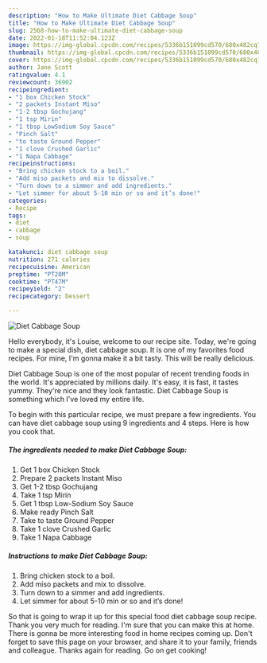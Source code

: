 ```yaml
---
description: "How to Make Ultimate Diet Cabbage Soup"
title: "How to Make Ultimate Diet Cabbage Soup"
slug: 2568-how-to-make-ultimate-diet-cabbage-soup
date: 2022-01-18T11:52:04.123Z
image: https://img-global.cpcdn.com/recipes/5336b151099cd570/680x482cq70/diet-cabbage-soup-recipe-main-photo.jpg
thumbnail: https://img-global.cpcdn.com/recipes/5336b151099cd570/680x482cq70/diet-cabbage-soup-recipe-main-photo.jpg
cover: https://img-global.cpcdn.com/recipes/5336b151099cd570/680x482cq70/diet-cabbage-soup-recipe-main-photo.jpg
author: Jane Scott
ratingvalue: 4.1
reviewcount: 36902
recipeingredient:
- "1 box Chicken Stock"
- "2 packets Instant Miso"
- "1-2 tbsp Gochujang"
- "1 tsp Mirin"
- "1 tbsp LowSodium Soy Sauce"
- "Pinch Salt"
- "to taste Ground Pepper"
- "1 clove Crushed Garlic"
- "1 Napa Cabbage"
recipeinstructions:
- "Bring chicken stock to a boil."
- "Add miso packets and mix to dissolve."
- "Turn down to a simmer and add ingredients."
- "Let simmer for about 5-10 min or so and it’s done!"
categories:
- Recipe
tags:
- diet
- cabbage
- soup

katakunci: diet cabbage soup 
nutrition: 271 calories
recipecuisine: American
preptime: "PT28M"
cooktime: "PT47M"
recipeyield: "2"
recipecategory: Dessert

---
```



![Diet Cabbage Soup](https://img-global.cpcdn.com/recipes/5336b151099cd570/680x482cq70/diet-cabbage-soup-recipe-main-photo.jpg)

Hello everybody, it's Louise, welcome to our recipe site. Today, we're going to make a special dish, diet cabbage soup. It is one of my favorites food recipes. For mine, I'm gonna make it a bit tasty. This will be really delicious.

Diet Cabbage Soup is one of the most popular of recent trending foods in the world. It's appreciated by millions daily. It's easy, it is fast, it tastes yummy. They're nice and they look fantastic. Diet Cabbage Soup is something which I've loved my entire life.




To begin with this particular recipe, we must prepare a few ingredients. You can have diet cabbage soup using 9 ingredients and 4 steps. Here is how you cook that.

<!--inarticleads1-->

##### The ingredients needed to make Diet Cabbage Soup:

1. Get 1 box Chicken Stock
1. Prepare 2 packets Instant Miso
1. Get 1-2 tbsp Gochujang
1. Take 1 tsp Mirin
1. Get 1 tbsp Low-Sodium Soy Sauce
1. Make ready Pinch Salt
1. Take to taste Ground Pepper
1. Take 1 clove Crushed Garlic
1. Take 1 Napa Cabbage




<!--inarticleads2-->

##### Instructions to make Diet Cabbage Soup:

1. Bring chicken stock to a boil.
1. Add miso packets and mix to dissolve.
1. Turn down to a simmer and add ingredients.
1. Let simmer for about 5-10 min or so and it’s done!




So that is going to wrap it up for this special food diet cabbage soup recipe. Thank you very much for reading. I'm sure that you can make this at home. There is gonna be more interesting food in home recipes coming up. Don't forget to save this page on your browser, and share it to your family, friends and colleague. Thanks again for reading. Go on get cooking!
